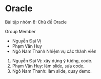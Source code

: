 # Oracle
Bài tập nhóm 8: Chủ đề Oracle

Group Member

+ Nguyễn Đại Vị
+ Phạm Văn Huy  
+ Ngô Nam Thanh
Nhiệm vụ các thành viên
1. Nguyễn Đại Vị: xây dựng ý tưởng, code.
2. Phạm Văn Huy: làm slide, sửa code.
3. Ngô Nam Thanh: làm slide, quay demo.
